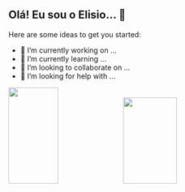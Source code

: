 ## Olá! Eu sou o Elisio... 👋


Here are some ideas to get you started:

- 🔭 I’m currently working on ...
- 🌱 I’m currently learning ...
- 👯 I’m looking to collaborate on ...
- 🤔 I’m looking for help with ...

<div>
  <img height="190em" width="44%" src="https://github-readme-stats.vercel.app/api?username=elisiomou&show_icons=true&theme=radical"/>
  <img height="170em" width="46%" src="https://github-readme-stats.vercel.app/api/top-langs/?username=elisiomou&layout=compact&langs_count=16&theme=radical"/>
</div>
  
